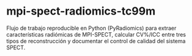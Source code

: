 # mpi-spect-radiomics-tc99m
Flujo de trabajo reproducible en Python (PyRadiomics) para extraer características radiómicas de MPI-SPECT, calcular CV%/ICC entre tres tipos de reconstrucción y documentar el control de calidad del sistema SPECT.
